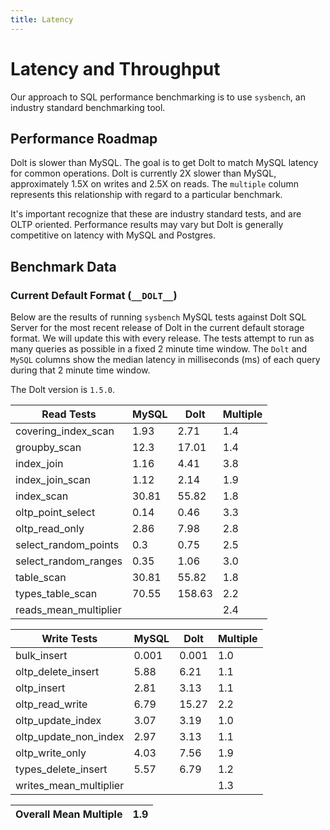 ```yaml
---
title: Latency
---
```


# Latency and Throughput

Our approach to SQL performance benchmarking is to use `sysbench`, an
industry standard benchmarking tool.

## Performance Roadmap

Dolt is slower than MySQL. The goal is to get Dolt to match 
MySQL latency for common operations. Dolt is currently 2X slower 
than MySQL, approximately 1.5X on writes and 2.5X on reads. The 
`multiple` column represents this relationship with regard to a 
particular benchmark.

It's important recognize that these are industry standard tests, and
are OLTP oriented. Performance results may vary but Dolt is 
generally competitive on latency with MySQL and Postgres.

## Benchmark Data

### Current Default Format (`__DOLT__`)

Below are the results of running `sysbench` MySQL tests against Dolt
SQL Server for the most recent release of Dolt in the current default 
storage format. We will update this with every release. The tests 
attempt to run as many queries as possible in a fixed 2 minute time 
window. The `Dolt` and `MySQL` columns show the median latency in 
milliseconds (ms) of each query during that 2 minute time window.

The Dolt version is `1.5.0`.

<!-- START___DOLT___LATENCY_RESULTS_TABLE -->
|       Read Tests        | MySQL |  Dolt  | Multiple |
|-------------------------|-------|--------|----------|
| covering\_index\_scan   |  1.93 |   2.71 |      1.4 |
| groupby\_scan           |  12.3 |  17.01 |      1.4 |
| index\_join             |  1.16 |   4.41 |      3.8 |
| index\_join\_scan       |  1.12 |   2.14 |      1.9 |
| index\_scan             | 30.81 |  55.82 |      1.8 |
| oltp\_point\_select     |  0.14 |   0.46 |      3.3 |
| oltp\_read\_only        |  2.86 |   7.98 |      2.8 |
| select\_random\_points  |   0.3 |   0.75 |      2.5 |
| select\_random\_ranges  |  0.35 |   1.06 |      3.0 |
| table\_scan             | 30.81 |  55.82 |      1.8 |
| types\_table\_scan      | 70.55 | 158.63 |      2.2 |
| reads\_mean\_multiplier |       |        |      2.4 |

|       Write Tests        | MySQL | Dolt  | Multiple |
|--------------------------|-------|-------|----------|
| bulk\_insert             | 0.001 | 0.001 |      1.0 |
| oltp\_delete\_insert     |  5.88 |  6.21 |      1.1 |
| oltp\_insert             |  2.81 |  3.13 |      1.1 |
| oltp\_read\_write        |  6.79 | 15.27 |      2.2 |
| oltp\_update\_index      |  3.07 |  3.19 |      1.0 |
| oltp\_update\_non\_index |  2.97 |  3.13 |      1.1 |
| oltp\_write\_only        |  4.03 |  7.56 |      1.9 |
| types\_delete\_insert    |  5.57 |  6.79 |      1.2 |
| writes\_mean\_multiplier |       |       |      1.3 |

| Overall Mean Multiple | 1.9 |
|-----------------------|-----|
<!-- END___DOLT___LATENCY_RESULTS_TABLE -->
<br/>
